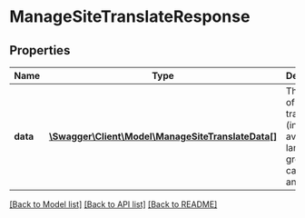 # ManageSiteTranslateResponse

## Properties
Name | Type | Description | Notes
------------ | ------------- | ------------- | -------------
**data** | [**\Swagger\Client\Model\ManageSiteTranslateData[]**](ManageSiteTranslateData.md) | The array of translations (in all available languages) grouped by category and phrase | 

[[Back to Model list]](../README.md#documentation-for-models) [[Back to API list]](../README.md#documentation-for-api-endpoints) [[Back to README]](../README.md)


